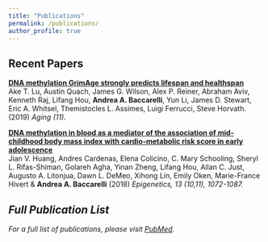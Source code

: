 ```yaml
---
title: "Publications"
permalink: /publications/
author_profile: true
---
```


## Recent Papers

<b>[DNA methylation GrimAge strongly predicts lifespan and healthspan](https://s3.amazonaws.com/baccarellilabgithubio/DNA+methylation+GrimAge.pdf)</b> <br>
Ake T. Lu, Austin Quach, James G. Wilson, Alex P. Reiner, Abraham Aviv, Kenneth Raj, Lifang Hou, <b>Andrea A. Baccarelli</b>, Yun Li, James D. Stewart, Eric A. Whitsel, Themistocles L. Assimes, Luigi Ferrucci, Steve Horvath. (2019) <i> Aging (11). </i>

<b>[DNA methylation in blood as a mediator of the association of mid-childhood body mass index with cardio-metabolic risk score in early adolescence](https://s3.amazonaws.com/baccarellilabgithubio/DNA+methylation+in+blood+as+a+mediator+of+the+association+of+mid-childhood+body+mass+index+with+cardio-metabolic+risk+score+in+early+adolescence..pdf)</b> <br>
Jian V. Huang, Andres Cardenas, Elena Colicino, C. Mary Schooling, Sheryl L. Rifas-Shiman, Golareh Agha, Yinan Zheng, Lifang Hou, Allan C. Just, Augusto A. Litonjua, Dawn L. DeMeo, Xihong Lin, Emily Oken, Marie-France Hivert & <b>Andrea A. Baccarelli</b> (2018) <i> Epigenetics, <i>13</i> (10,11), 1072-1087.


## Full Publication List

For a full list of publications, please visit [PubMed](https://www.ncbi.nlm.nih.gov/pubmed/?term=baccarelli+a+%5Bauthor%5D+OR+baccarelli+aa+%5Bauthor%5D+NOT+baccarelli+AM).
  
